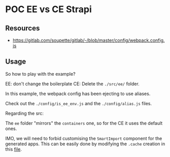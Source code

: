 # POC EE vs CE Strapi

## Resources

- https://gitlab.com/soupette/gitlab/-/blob/master/config/webpack.config.js

## Usage

So how to play with the example?

EE: don't change the boilerplate
CE: Delete the `./src/ee/` folder.

In this example, the webpack config has been ejecting to use aliases.

Check out the `./config/is_ee_env.js` and the `./config/alias.js` files.

Regarding the src:

The `ee` folder "mirrors" the `containers` one, so for the CE it uses the default ones.

IMO, we will need to forbid customising the `SmartImport` component for the generated apps. This can be easily done by modifying the `.cache` creation in this [file](https://github.com/strapi/strapi/blob/e79daadb5a9857e25e14d53d9a94dcfe4994e949/packages/strapi-admin/index.js#L130-L150).
